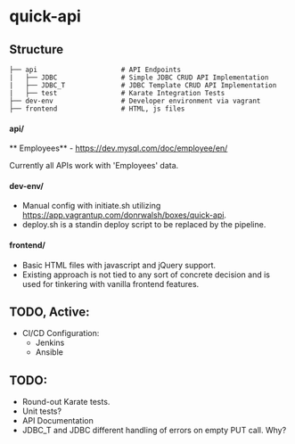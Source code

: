 # quick-api

## Structure

    ├── api                     # API Endpoints
    |   ├── JDBC                # Simple JDBC CRUD API Implementation
    |   ├── JDBC_T              # JDBC Template CRUD API Implementation
	|   ├── test                # Karate Integration Tests
    ├── dev-env                 # Developer environment via vagrant
    ├── frontend                # HTML, js files

#### api/

** Employees** - https://dev.mysql.com/doc/employee/en/

Currently all APIs work with 'Employees' data.

#### dev-env/

* Manual config with initiate.sh utilizing https://app.vagrantup.com/donrwalsh/boxes/quick-api.
* deploy.sh is a standin deploy script to be replaced by the pipeline.

#### frontend/

* Basic HTML files with javascript and jQuery support.
* Existing approach is not tied to any sort of concrete decision and is used for tinkering with vanilla frontend features.

## TODO, Active:

* CI/CD Configuration:
	* Jenkins
	* Ansible

## TODO:

* Round-out Karate tests.
* Unit tests?
* API Documentation
* JDBC_T and JDBC different handling of errors on empty PUT call. Why?
	